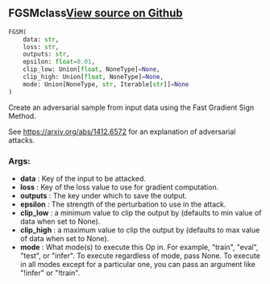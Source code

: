 ## FGSM<span class="tag">class</span><a class="sourcelink" href=https://github.com/fastestimator/fastestimator/blob/r1.1/fastestimator/op/tensorop/gradient/fgsm.py/#L32-L73>View source on Github</a>
```python
FGSM(
	data: str,
	loss: str,
	outputs: str,
	epsilon: float=0.01,
	clip_low: Union[float, NoneType]=None,
	clip_high: Union[float, NoneType]=None,
	mode: Union[NoneType, str, Iterable[str]]=None
)
```
Create an adversarial sample from input data using the Fast Gradient Sign Method.

See https://arxiv.org/abs/1412.6572 for an explanation of adversarial attacks.


<h3>Args:</h3>

* **data** :  Key of the input to be attacked.
* **loss** :  Key of the loss value to use for gradient computation.
* **outputs** :  The key under which to save the output.
* **epsilon** :  The strength of the perturbation to use in the attack.
* **clip_low** :  a minimum value to clip the output by (defaults to min value of data when set to None).
* **clip_high** :  a maximum value to clip the output by (defaults to max value of data when set to None).
* **mode** :  What mode(s) to execute this Op in. For example, "train", "eval", "test", or "infer". To execute        regardless of mode, pass None. To execute in all modes except for a particular one, you can pass an argument        like "!infer" or "!train".



